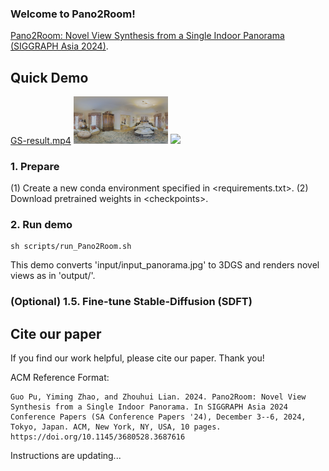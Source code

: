 ### Welcome to Pano2Room!

[Pano2Room: Novel View Synthesis from a Single Indoor Panorama (SIGGRAPH Asia 2024)](https://arxiv.org/abs/2408.11413).

## Quick Demo

[GS-result.mp4](demo/GS_render_video.mp4)
<img src='demo/input_panorama.png' width="30%" >
<img src="ckpts/Exp-syndney/MPI_rendered_views.gif" width="30%" >

### 1. Prepare
(1) Create a new conda environment specified in \<requirements.txt\>.
(2) Download pretrained weights in \<checkpoints\>.

### 2. Run demo
```
sh scripts/run_Pano2Room.sh
```
This demo converts 'input/input_panorama.jpg' to 3DGS and renders novel views as in 'output/'.

### (Optional) 1.5. Fine-tune Stable-Diffusion (SDFT)


## Cite our paper

If you find our work helpful, please cite our paper. Thank you!

ACM Reference Format:
```
Guo Pu, Yiming Zhao, and Zhouhui Lian. 2024. Pano2Room: Novel View Synthesis from a Single Indoor Panorama. In SIGGRAPH Asia 2024 Conference Papers (SA Conference Papers '24), December 3--6, 2024, Tokyo, Japan. ACM, New York, NY, USA, 10 pages.
https://doi.org/10.1145/3680528.3687616
```


Instructions are updating...
